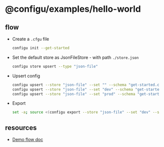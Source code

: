 # @configu/examples/hello-world

## flow

- Create a `.cfgu` file
  ```bash
  configu init --get-started
  ```
- Set the default store as JsonFileStore - with path `./store.json`
  ```bash
  configu store upsert --type "json-file"
  ```
- Upsert config
  ```bash
  configu upsert --store "json-file" --set "" --schema "get-started.cfgu.json" --config "GREETING=hey" --config "SUBJECT=<VALUE>"
  configu upsert --store "json-file" --set "dev" --schema "get-started.cfgu.json" -c "SUBJECT=<VALUE>"
  configu upsert --store "json-file" --set "prod" --schema "get-started.cfgu.json" -c "SUBJECT=<VALUE>"
  ```
- Export
  ```bash
  set -a; source <(configu export --store "json-file" --set "dev" --schema "get-started.cfgu.json" --source); set +a && <EXECUTABLE>
  ```

## resources
- [Demo flow doc](https://docs.google.com/document/d/11s9TJCeSNag0eme6RSGIYkP5OfDPKLSPl1IrYFCFako)
